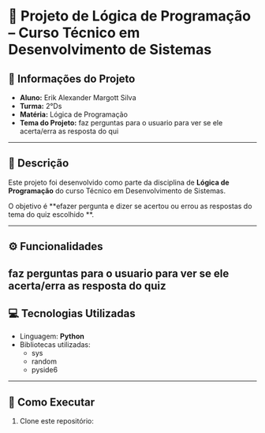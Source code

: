# 📘 Projeto de Lógica de Programação – Curso Técnico em Desenvolvimento de Sistemas  

## 📌 Informações do Projeto  
- **Aluno:** Erik Alexander Margott Silva  
- **Turma:** 2°Ds  
- **Matéria:** Lógica de Programação  
- **Tema do Projeto:** faz perguntas para o usuario para ver se ele acerta/erra as resposta do qui

---

## 📝 Descrição  
Este projeto foi desenvolvido como parte da disciplina de **Lógica de Programação** do curso Técnico em Desenvolvimento de Sistemas.  

O objetivo é **efazer pergunta e dizer se acertou ou errou as respostas do tema do quiz escolhido **.  

---

## ⚙️ Funcionalidades  
faz perguntas para o usuario para ver se ele acerta/erra as resposta do quiz
---

## 💻 Tecnologias Utilizadas  
- Linguagem: **Python**  
- Bibliotecas utilizadas:  
  - sys
  - random
  - pyside6
---

## 🚀 Como Executar  
1. Clone este repositório:  
   ```bash https://github.com/MargottErik/Quiz-interativo
   ````
